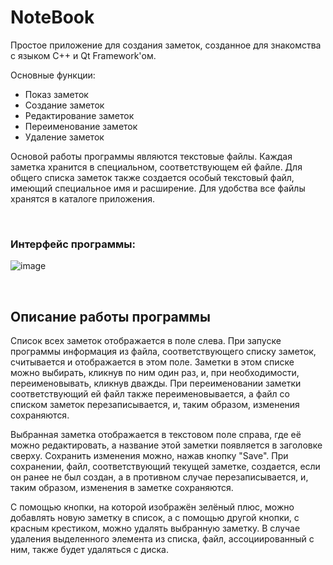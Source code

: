 # NoteBook

Простое приложение для создания заметок, созданное для знакомства с языком С++ и Qt Framework'ом.

Основные функции:
- Показ заметок
- Создание заметок
- Редактирование заметок
- Переименование заметок
- Удаление заметок

Основой работы программы являются текстовые файлы. 
Каждая заметка хранится в специальном, соответствующем ей файле. Для общего списка заметок также создается особый текстовый файл, имеющий специальное имя и расширение. 
Для удобства все файлы хранятся в каталоге приложения.

<br>

### Интерфейс программы:
![image](https://github.com/user-attachments/assets/a43e14e5-995a-47d8-bac6-1b1b7093b0b5)

<br>

## Описание работы программы
Список всех заметок отображается в поле слева. При запуске программы информация из файла, соответствующего списку заметок, считывается и отображается в этом поле.
Заметки в этом списке можно выбирать, кликнув по ним один раз, и, при необходимости, переименовывать, кликнув дважды. 
При переименовании заметки соответствующий ей файл также переименовывается, а файл со списком заметок перезаписывается, и, таким образом, изменения сохраняются. 

Выбранная заметка отображается в текстовом поле справа, где её можно редактировать, а название этой заметки появляется в заголовке сверху. Сохранить изменения можно, нажав кнопку "Save". 
При сохранении, файл, соответствующий текущей заметке, создается, если он ранее не был создан, а в противном случае перезаписывается, и, таким образом, изменения в заметке сохраняются.

С помощью кнопки, на которой изображён зелёный плюс, можно добавлять новую заметку в список, а с помощью другой кнопки, с красным крестиком, можно удалять выбранную заметку. 
В случае удаления выделенного элемента из списка, файл, ассоциированный с ним, также будет удаляться с диска.


